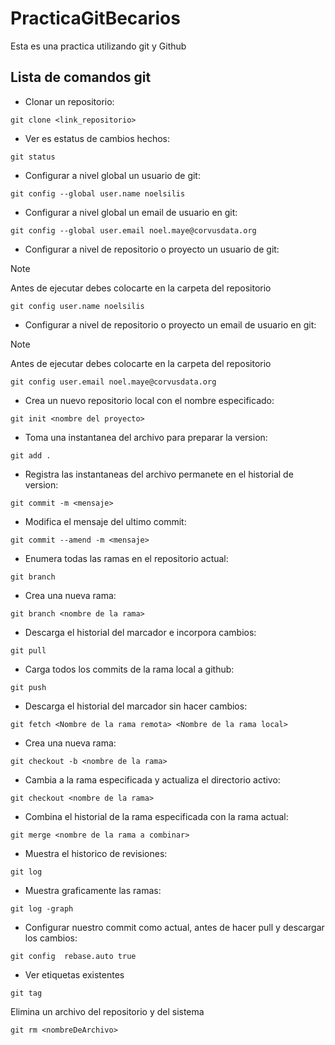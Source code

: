 # PracticaGitBecarios
Esta es una practica utilizando git y Github

## Lista de comandos git

- Clonar un repositorio:

```
git clone <link_repositorio>
```

- Ver es estatus de cambios hechos:

```
git status
```

- Configurar a nivel global un usuario de git:

```
git config --global user.name noelsilis
```

- Configurar a nivel global un email de usuario en git:

```
git config --global user.email noel.maye@corvusdata.org
```

- Configurar a nivel de repositorio o proyecto un usuario de git:
> [!NOTE]
> Antes de ejecutar debes colocarte en la carpeta del repositorio

```
git config user.name noelsilis
```

- Configurar a nivel de repositorio o proyecto un email de usuario en git:
> [!NOTE]
> Antes de ejecutar debes colocarte en la carpeta del repositorio

```
git config user.email noel.maye@corvusdata.org
```

- Crea un nuevo repositorio local con el nombre especificado:

```
git init <nombre del proyecto>
```

- Toma una instantanea del archivo para preparar la version:

```
git add .
```

- Registra las instantaneas del archivo permanete en el historial de version:

```
git commit -m <mensaje>
```

- Modifica el mensaje del ultimo commit:

```
git commit --amend -m <mensaje>
```

- Enumera todas las ramas en el repositorio actual:

```
git branch
```

- Crea una nueva rama:

```
git branch <nombre de la rama>
```

- Descarga el historial del marcador e incorpora cambios:

```
git pull
```

- Carga todos los commits de la rama local a github:

```
git push
```

- Descarga el historial del marcador sin hacer cambios:
```
git fetch <Nombre de la rama remota> <Nombre de la rama local>
```

- Crea una nueva rama:

```
git checkout -b <nombre de la rama>
```

- Cambia a la rama especificada y actualiza el directorio activo:

```
git checkout <nombre de la rama>
```

- Combina el historial de la rama especificada con la rama actual:

```
git merge <nombre de la rama a combinar>
```

- Muestra el historico de revisiones:
```
git log
```

- Muestra graficamente las ramas:
```
git log -graph
```

- Configurar nuestro commit como actual, antes de hacer pull y descargar los cambios:
```
git config  rebase.auto true                                 
```
- Ver etiquetas existentes
```
git tag
```
Elimina un archivo del repositorio y del sistema
```
git rm <nombreDeArchivo> 
```

